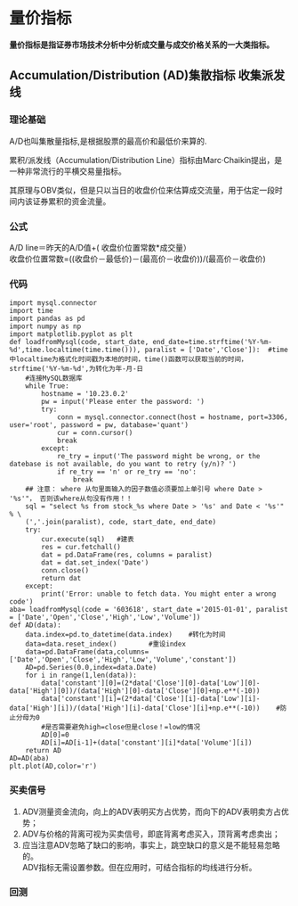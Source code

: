 
# 量价指标

**量价指标是指证券市场技术分析中分析成交量与成交价格关系的一大类指标。**

## Accumulation/Distribution (AD)集散指标 收集派发线

### 理论基础
A/D也叫集散量指标,是根据股票的最高价和最低价来算的. 

累积/派发线（Accumulation/Distribution Line）指标由Marc·Chaikin提出，是一种非常流行的平横交易量指标。

其原理与OBV类似，但是只以当日的收盘价位来估算成交流量，用于估定一段时间内该证券累积的资金流量。

### 公式  
A/D line＝昨天的A/D值+( 收盘价位置常数*成交量）  
收盘价位置常数=((收盘价－最低价)－(最高价－收盘价))/(最高价－收盘价)

### 代码
	
	import mysql.connector
	import time
	import pandas as pd
	import numpy as np
	import matplotlib.pyplot as plt
	def loadfromMysql(code, start_date, end_date=time.strftime('%Y-%m-%d',time.localtime(time.time())), paralist = ['Date','Close']):  #time中localtime为格式化时间戳为本地的时间，time()函数可以获取当前的时间，strftime('%Y-%m-%d',为转化为年-月-日
	    #连接MySQL数据库
	    while True: 
	        hostname = '10.23.0.2'
	        pw = input('Please enter the password: ')
	        try:
	            conn = mysql.connector.connect(host = hostname, port=3306, user='root', password = pw, database='quant')  
	            cur = conn.cursor()
	            break
	        except:
	            re_try = input('The password might be wrong, or the datebase is not available, do you want to retry (y/n)? ')
	            if re_try == 'n' or re_try == 'no':
	                break
	    ## 注意： where 从句里面输入的因子数值必须要加上单引号 where Date > '%s'"， 否则该where从句没有作用！！
	    sql = "select %s from stock_%s where Date > '%s' and Date < '%s'" % \
	    (','.join(paralist), code, start_date, end_date)
	    try:
	        cur.execute(sql)   #建表
	        res = cur.fetchall()
	        dat = pd.DataFrame(res, columns = paralist)
	        dat = dat.set_index('Date')
	        conn.close()
	        return dat
	    except:
	        print('Error: unable to fetch data. You might enter a wrong code')
	aba= loadfromMysql(code = '603618', start_date ='2015-01-01', paralist = ['Date','Open','Close','High','Low','Volume'])        
	def AD(data):
	    data.index=pd.to_datetime(data.index)    #转化为时间
	    data=data.reset_index()        #重设index
	    data=pd.DataFrame(data,columns=['Date','Open','Close','High','Low','Volume','constant'])
	    AD=pd.Series(0.0,index=data.Date)
	    for i in range(1,len(data)):
	        data['constant'][0]=(2*data['Close'][0]-data['Low'][0]-data['High'][0])/(data['High'][0]-data['Close'][0]+np.e**(-10))
	        data['constant'][i]=(2*data['Close'][i]-data['Low'][i]-data['High'][i])/(data['High'][i]-data['Close'][i]+np.e**(-10))    #防止分母为0
	        #是否需要避免high=close但是close！=low的情况
	        AD[0]=0
	        AD[i]=AD[i-1]+(data['constant'][i]*data['Volume'][i])
	    return AD
	AD=AD(aba)
	plt.plot(AD,color='r')


### 买卖信号
1. ADV测量资金流向，向上的ADV表明买方占优势，而向下的ADV表明卖方占优势；  
2. ADV与价格的背离可视为买卖信号，即底背离考虑买入，顶背离考虑卖出；
3. 应当注意ADV忽略了缺口的影响，事实上，跳空缺口的意义是不能轻易忽略的。  
ADV指标无需设置参数。但在应用时，可结合指标的均线进行分析。

### 回测









 
